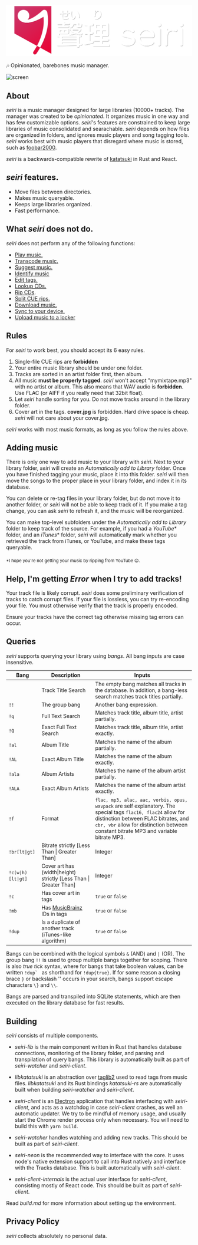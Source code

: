 ![seiri](branding/Typemark/Typemark.png)

🎶 Opinionated, barebones music manager.

![screen](https://i.imgur.com/8SQreXO.png)

## About
*seiri* is a music manager designed for large libraries (10000+ tracks). The manager was created to be *opinionated*. It organizes music in one way and has few customizable options. *seiri*'s features are constrained to keep large libraries of music consolidated and searachable. *seiri* depends on how files are organized in folders, and ignores music players and song tagging tools. *seiri* works best with music players that disregard where music is stored, such as [foobar2000](https://www.foobar2000.org/).

*seiri* is a backwards-compatible rewrite of [katatsuki](https://github.com/RonnChyran/Katatsuki) in Rust and React.


## *seiri* features.
* Move files between directories.
* Makes music queryable.
* Keeps large libraries organized.
* Fast performance.

## What *seiri* does not do.

*seiri* does not perform any of the following functions: 

* [Play music.](https://www.foobar2000.org/)
* [Transcode music.](https://www.freac.org/)
* [Suggest music.](https://www.spotify.com/us/)
* [Identify music](https://www.shazam.com/)
* [Edit tags.](https://www.mp3tag.de/en/)
* [Lookup CDs.](https://picard.musicbrainz.org/)
* [Rip CDs](http://www.exactaudiocopy.de/).
* [Split CUE rips.](http://cue.tools/wiki/Main_Page)
* [Download music.](https://itunes.apple.com/ca/genre/music/id34)
* [Sync to your device.](https://getmusicbee.com/)
* [Upload music to a locker](https://play.google.com/music/)

## Rules

For *seiri* to work best, you should accept its 6 easy rules.

1. Single-file CUE rips are **forbidden**
2. Your entire music library should be under one folder.
3. Tracks are sorted in an artist folder first, then album.
4. All music **must be properly tagged**. *seiri* won't accept "mymixtape.mp3" with no artist or album. This also means that WAV audio is **forbidden**. Use FLAC (or AIFF if you really need that 32bit float).
5. Let *seiri* handle sorting for you. Do not move tracks around in the library folder. 
6. Cover art in the tags. **cover.jpg** is forbidden. Hard drive space is cheap. *seiri* will not care about your cover.jpg.

*seiri* works with most music formats, as long as you follow the rules above.

## Adding music
There is only one way to add music to your library with *seiri*. Next to your library folder, *seiri* will create an *Automatically add to Library* folder. Once you have finished tagging your music, place it into this folder. *seiri* will then move the songs to the proper place in your library folder, and index it in its database. 

You can delete or re-tag files in your library folder, but do not move it to another folder, or *seiri* will not be able to keep track of it. If you make a tag change, you can ask *seiri* to refresh it, and the music will be reorganized.

You can make top-level subfolders under the *Automatically add to Library* folder to keep track of the source. For example, if you had a *YouTube*\* folder, and an *iTunes*\* folder, *seiri* will automatically mark whether you retrieved the track from iTunes, or YouTube, and make these tags queryable.

<sub>*I hope you're not getting your music by ripping from YouTube 😉.</sub> 

## Help, I'm getting *Error* when I try to add tracks!
Your track file is likely corrupt. *seiri* does some preliminary verification of tracks to catch corrupt files. If your file is lossless, you can try re-encoding your file. You must otherwise verify that the track is properly encoded.

Ensure your tracks have the correct tag otherwise missing tag errors can occur.
## Queries
*seiri* supports querying your library using *bangs*. All bang inputs are case insensitive.

|Bang|Description|Inputs|
|----|-----------|------|
||Track Title Search|The empty bang matches all tracks in the database. In addition, a bang-less search matches track titles partially.|
|`!!`|The group bang|Another bang expression.|
|`!q`|Full Text Search|Matches track title, album title, artist partially.|
|`!Q`|Exact Full Text Search|Matches track title, album title, artist exactly.|
|`!al`|Album Title|Matches the name of the album partially.|
|`!AL`|Exact Album Title|Matches the name of the album exactly.|
|`!ala`|Album Artists|Matches the name of the album artist partially.|
|`!ALA`|Exact Album Artists|Matches the name of the album artist exactly.|
|`!f`|Format|`flac, mp3, alac, aac, vorbis, opus, wavpack` are self explanatory. The special tags `flac16, flac24` allow for distinction between FLAC bitrates, and `cbr, vbr` allow for distinction between constant bitrate MP3 and variable bitrate MP3.|
|`!br[lt\|gt]`|Bitrate strictly \[Less Than \| Greater Than\]|Integer|
|`!c(w\|h)[lt\|gt]`|Cover art has (width\|height) strictly \[Less Than \| Greater Than\]|Integer|
|`!c`|Has cover art in tags|`true` or `false`|
|`!mb`|Has [MusicBrainz](http://musicbrainz.org/) IDs in tags|`true` or `false`|
|`!dup`|Is a duplicate of another track (iTunes-like algorithm)|`true` or `false`|


Bangs can be combined with the logical symbols `&` (AND) and `|` (OR). The group bang `!!` is used to group multiple bangs together for scoping. There is also *true tick* syntax, where for bangs that take boolean values, can be written ``!dup` `` as shorthand for `!dup{true}`. If for some reason a closing brace `}` or backslash '\' occurs in your search, bangs support escape characters `\}` and `\\`.

Bangs are parsed and transpiled into SQLite statements, which are then executed on the library database for fast results.


## Building

*seiri* consists of multiple components.
 - *seiri-lib* is the main component written in Rust that handles database connections, monitoring of the library folder, and parsing and transpilation of query bangs. This library is automatically built as part of *seiri-watcher* and *seiri-client*.
 
 - *libkatatsuki* is an abstraction over [taglib2](https://github.com/taglib/taglib/tree/taglib2) used to read tags from music files. 
 *libkatatsuki* and its Rust bindings *katatsuki-rs* are automatically built when building *seiri-watcher* and *seiri-client*.
 
 - *seiri-client* is an [Electron](https://github.com/electron/electron) application that handles interfacing with *seiri-client*, and acts as a watchdog in case *seiri-client* crashes, as well an automatic updater. We try to be mindful of memory usage, and usually start the Chrome render process only when necessary. You will need to build this with `yarn build`.
 
 - *seiri-watcher* handles watching and adding new tracks. This should be built as part of *seiri-client*.
 
 - *seiri-neon* is the recommended way to interface with the core. It uses node's native extension support to call into Rust natively and interface with the Tracks database. This is built automatically with *seiri-client*.
 
 - *seiri-client-internals* is the actual user interface for *seiri-client*, consisting mostly of React code. This should be built as part of *seiri-client*.
 
 
 Read *build.md* for more information about setting up the environment.


## Privacy Policy
*seiri* collects absolutely no personal data.

